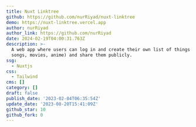 ```yaml
---
title: Nuxt Linktree
github: https://github.com/nurRiyad/nuxt-linktree
demo: https://nuxt-linktree.vercel.app
author: nurRiyad
author_link: https://github.com/nurRiyad
date: 2024-02-19T04:00:31.763Z
description: >-
  A web app where users can log in and create their own list of things (e.g.
  songs, movies, anime) and share them publicly.
ssg:
  - Nuxtjs
css:
  - Tailwind
cms: []
category: []
draft: false
publish_date: '2023-02-04T06:35:54Z'
update_date: '2023-08-20T15:41:09Z'
github_star: 10
github_fork: 0
---
```


